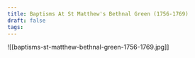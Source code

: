```yaml
---
title: Baptisms At St Matthew's Bethnal Green (1756-1769)
draft: false
tags:
---
```

![[baptisms-st-matthew-bethnal-green-1756-1769.jpg]]
